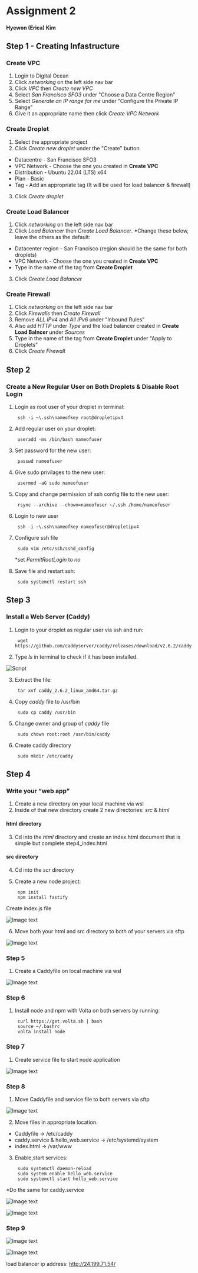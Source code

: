 # Assignment 2
#### Hyewon (Erica) Kim

## Step 1 - Creating Infastructure 
### Create VPC 
1. Login to Digital Ocean
2. Click *networking* on the left side nav bar
3. Click *VPC* then *Create new VPC*
4. Select *San Francisco SFO3* under "Choose a Data Centre Region"
5. Select *Generate an IP range for me* under "Configure the Private IP Range"
6. Give it an appropriate name then click *Create VPC Network*

### Create Droplet 
1. Select the appropriate project
2. Click *Create new droplet* under the "Create" button 
- Datacentre - San Francisco SFO3
- VPC Network - Choose the one you created in **Create VPC**
- Distribution - Ubuntu 22.04 (LTS) x64
- Plan - Basic 
- Tag - Add an appropriate tag (It will be used for load balancer & firewall)
3. Click *Create droplet*

### Create Load Balancer 
1. Click *networking* on the left side nav bar
2. Click *Load Balancer* then *Create Load Balancer*.
*Change these below, leave the others as the default:
- Datacenter region - San Francisco (region should be the same for both droplets)
- VPC Network - Choose the one you created in **Create VPC** 
- Type in the name of the tag from **Create Droplet** 
3. Click *Create Load Balancer*

### Create Firewall 
1. Click *networking* on the left side nav bar
2. Click *Firewalls* then *Create Firewall*
3. Remove *ALL IPv4* and *All IPv6* under "Inbound Rules"
4. Also add *HTTP* under *Type* and the load balancer created in **Create Load Balncer** under *Sources*
5. Type in the name of the tag from **Create Droplet** under "Apply to Droplets"
6. Click *Create Firewall*

## Step 2
### Create a New Regular User on Both Droplets & Disable Root Login
1. Login as root user of your droplet in terminal:

        ssh -i ~\.ssh\nameofkey root@dropletipv4
2. Add regular user on your droplet:

        useradd -ms /bin/bash nameofuser
3. Set password for the new user:

        passwd nameofuser
3. Give sudo privilages to the new user:

        usermod -aG sudo nameofuser 
5. Copy and change permission of ssh config file to the new user:

        rsync --archive --chown=nameofuser ~/.ssh /home/nameofuser

6. Login to new user 

        ssh -i ~\.ssh\nameofkey nameofuser@dropletipv4

7. Configure ssh file 

        sudo vim /etc/ssh/sshd_config
    *set *PermitRootLogin* to *no*

8. Save file and restart ssh:

        sudo systemctl restart ssh

## Step 3
### Install a Web Server (Caddy) 
1. Login to your droplet as regular user via ssh and run:

        wget https://github.com/caddyserver/caddy/releases/download/v2.6.2/caddy_2.6.2_linux_amd64.tar.gz 

2. Type *ls* in terminal to check if it has been installed.

![Script](https://github.com/ericak611/2420_assign2/tree/main/Images/step3_caddy.jpg?raw=true)


3. Extract the file:

        tar xvf caddy_2.6.2_linux_amd64.tar.gz 
4. Copy *caddy* file to /usr/bin

        sudo cp caddy /usr/bin
5. Change owner and group of *caddy* file

        sudo chown root:root /usr/bin/caddy
6. Create caddy directory

        sudo mkdir /etc/caddy

## Step 4
### Write your “web app”

1. Create a new directory on your local machine via wsl
2. Inside of that new directory create 2 new directories: *src* & *html*
#### html directory
3. Cd into the *html* directory and create an index.html document that is simple but complete 
step4_index.html
#### src directory 
4. Cd into the *scr* directory
5. Create a new node project:

        npm init
        npm install fastify 
Create index.js file 

![Image text](https://github.com/ericak611/2420_assign2/tree/main/Images/index.js.jpg?raw=true)

6. Move both your html and src directory to both of your servers via sftp

![Image text](https://github.com/ericak611/2420_assign2/tree/main/Images/step4_sftp.jpg?raw=true)

### Step 5
1. Create a Caddyfile on local machine via wsl

![Image text](https://github.com/ericak611/2420_assign2/tree/main/Images/Caddyfile.jpg?raw=true)

### Step 6 
1. Install node and npm with Volta on both servers by running:

        curl https://get.volta.sh | bash
        source ~/.bashrc
        volta install node

### Step 7
1. Create service file to start node application 

![Image text](https://github.com/ericak611/2420_assign2/tree/main/Images/hello_web.jpg?raw=true)

### Step 8
1. Move Caddyfile and service file to both servers via sftp

![Image text](https://github.com/ericak611/2420_assign2/tree/main/Images/step8_sftp.jpg?raw=true)


2. Move files in appropriate location. 
- Caddyfile -> /etc/caddy 
- caddy.service & hello_web.service -> /etc/systemd/system
- index.html -> /var/www

3. Enable,start services:

        sudo systemctl daemon-reload
        sudo system enable hello_web.service 
        sudo systemctl start hello_web.service 
*Do the same for caddy.service 

![Image text](https://github.com/ericak611/2420_assign2/tree/main/Images/hello_web.service_working.jpg?raw=true)

![Image text](https://github.com/ericak611/2420_assign2/tree/main/Images/caddy.service_working.jpg?raw=true)

### Step 9

![Image text](https://github.com/ericak611/2420_assign2/tree/main/Images/working1.jpg?raw=true)

![Image text](https://github.com/ericak611/2420_assign2/tree/main/Images/working2.jpg?raw=true)

load balancer ip address: http://24.199.71.54/